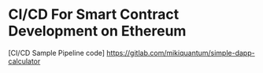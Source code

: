 # CI/CD For Smart Contract Development on Ethereum

[CI/CD Sample Pipeline code] https://gitlab.com/mikiquantum/simple-dapp-calculator

